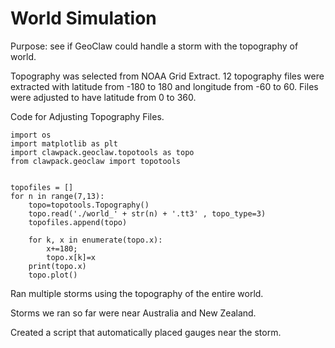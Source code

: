 # World Simulation


Purpose: see if GeoClaw could handle a storm with the topography of world.


Topography was selected from NOAA Grid Extract. 12 topography files were extracted with latitude from -180 to 180 and longitude from -60 to 60. Files were adjusted to have latitude from 0 to 360. 


Code for Adjusting Topography Files.


    import os
    import matplotlib as plt
    import clawpack.geoclaw.topotools as topo
    from clawpack.geoclaw import topotools


    topofiles = []
    for n in range(7,13):
        topo=topotools.Topography()
        topo.read('./world_' + str(n) + '.tt3' , topo_type=3)
        topofiles.append(topo)

        for k, x in enumerate(topo.x):
            x+=180;
            topo.x[k]=x
        print(topo.x)
        topo.plot()

Ran multiple storms using the topography of the entire world.


Storms we ran so far were near Australia and New Zealand.


Created a script that automatically placed gauges near the storm. 
